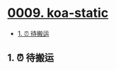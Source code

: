 # [0009. koa-static](https://github.com/Tdahuyou/TNotes.nodejs/tree/main/notes/0009.%20koa-static)

<!-- region:toc -->

- [1. ⏰ 待搬运](#1--待搬运)

<!-- endregion:toc -->

## 1. ⏰ 待搬运

